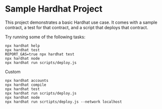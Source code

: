 # Sample Hardhat Project

This project demonstrates a basic Hardhat use case. It comes with a sample contract, a test for that contract, and a script that deploys that contract.

Try running some of the following tasks:

```shell
npx hardhat help
npx hardhat test
REPORT_GAS=true npx hardhat test
npx hardhat node
npx hardhat run scripts/deploy.js
```

Custom

```shell
npx hardhat accounts
npx hardhat compile
npx hardhat test
npx hardhat run scripts/deploy.js
npx hardhat node
npx hardhat run scrtipts/deploy.js --network localhost
```